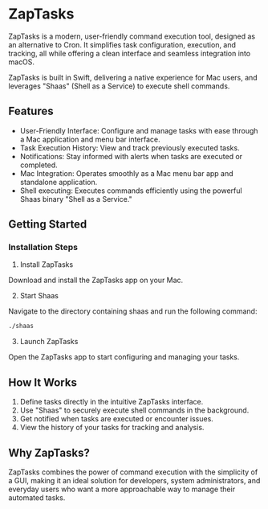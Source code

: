 # ZapTasks

ZapTasks is a modern, user-friendly command execution tool, designed as an alternative to Cron. It simplifies task configuration, execution, and tracking, all while offering a clean interface and seamless integration into macOS.

ZapTasks is built in Swift, delivering a native experience for Mac users, and leverages "Shaas" (Shell as a Service) to execute shell commands.

## Features

* User-Friendly Interface: Configure and manage tasks with ease through a Mac application and menu bar interface.
* Task Execution History: View and track previously executed tasks.
* Notifications: Stay informed with alerts when tasks are executed or completed.
* Mac Integration: Operates smoothly as a Mac menu bar app and standalone application.
* Shell executing: Executes commands efficiently using the powerful Shaas binary "Shell as a Service."

## Getting Started

### Installation Steps

1. Install ZapTasks

Download and install the ZapTasks app on your Mac.

2. Start Shaas

Navigate to the directory containing shaas and run the following command:

```bash
./shaas
```

3. Launch ZapTasks

Open the ZapTasks app to start configuring and managing your tasks.

## How It Works

1. Define tasks directly in the intuitive ZapTasks interface.
2. Use "Shaas" to securely execute shell commands in the background.
3. Get notified when tasks are executed or encounter issues.
4. View the history of your tasks for tracking and analysis.

## Why ZapTasks?

ZapTasks combines the power of command execution with the simplicity of a GUI, making it an ideal solution for developers, system administrators, and everyday users who want a more approachable way to manage their automated tasks.